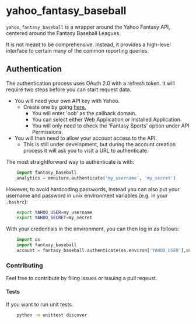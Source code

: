 # yahoo_fantasy_baseball

`yahoo_fantasy_baseball` is a wrapper around the Yahoo Fantasy API, centered around the Fantasy Baseball Leagues.

It is not meant to be comprehensive. Instead, it provides a high-level interface
to certain many of the common reporting queries. 

## Authentication

The authentication process uses OAuth 2.0 with a refresh token. It will require two steps before you can start request data.

- You will need your own API key with Yahoo.
  - Create one by going [here.](https://developer.yahoo.com/apps/create/)
    - You will enter 'oob' as the callback domain.
    - You can select either Web Application or Installed Application.
    - You will only need to check the 'Fantasy Sports' option under API Permissions.
- You will then need to allow your account access to the API.
  - This is still under development, but during the account creation process it will ask you to visit a URL to authenticate.

The most straightforward way to authenticate is with:

```python
    import fantasy_baseball
    analytics = omniture.authenticate('my_username', 'my_secret')
```

However, to avoid hardcoding passwords, instead you can also put your username
and password in unix environment variables (e.g. in your `.bashrc`):

```bash
    export YAHOO_USER=my_username
    export YAHOO_SECRET=my_secret
```

With your credentials in the environment, you can then log in as follows:

```python
    import os
    import fantasy_baseball
    account = fantasy_baseball.authenticate(os.environ['YAHOO_USER'],os.environ['YAHOO_SECRET'])
```

### Contributing
Feel free to contribute by filing issues or issuing a pull reqeust.

#### Tests

If you want to run unit tests

```bash
    python -m unittest discover
```
